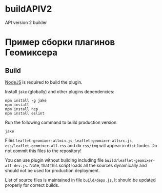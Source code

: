 buildAPIV2
==========

API version 2 builder

# Пример сборки плагинов Геомиксера

Build
------

[NodeJS](http://nodejs.org/) is required to build the plugin.

Install `jake` (globally) and other plugins dependencies:
```
npm install -g jake
npm install
npm install ncp
npm install eslint
```

Run the following command to build production version:
```
jake
```

Files `leaflet-geomixer-allmin.js`, `leaflet-geomixer-allsrc.js`, `css/leaflet-geomixer-all.css` and dir `css/img` will appear in `dist` forder. Do not commit this files to the repository!

You can use plugin without building including file `build/leaflet-geomixer-all-dev.js`. Note, that this script loads all the sources dynamically and should not be used for production deployment.

List of source files is maintained in file `build/deps.js`. It should be updated properly for correct builds.

